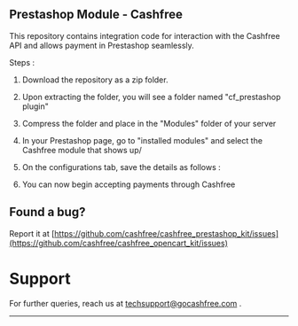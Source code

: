 ## Prestashop Module -  Cashfree

This repository contains integration code for interaction with the Cashfree API and allows payment in Prestashop seamlessly. 

Steps :

1. Download the repository as a zip folder.

2. Upon extracting the folder, you will see a folder named "cf_prestashop plugin"

3. Compress the folder and place in the "Modules" folder of your server

4. In your Prestashop page, go to "installed modules" and select the Cashfree module that shows up/ 

5. On the configurations tab, save the details as follows :


6. You can now begin accepting payments through Cashfree

## Found a bug?

Report it at [https://github.com/cashfree/cashfree_prestashop_kit/issues](https://github.com/cashfree/cashfree_opencart_kit/issues)

# Support

For further queries, reach us at techsupport@gocashfree.com .

********************************************************************************** 

